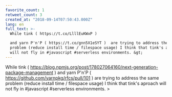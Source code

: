```yaml
---
favorite_count: 1
retweet_count: 3
created_at: "2018-09-14T07:50:43.000Z"
lang: en
full_text: >-
  While tink ( https://t.co/LlllEuKWxP )

  and yarn P'n'P ( https://t.co/gnn5X1eSYT )  are trying to address the same
  problem (reduce install time / filespace usage) I think that tink's aproach
  will not fly in #javascript #serverless environments. &gt;
---
```


While tink (
<https://blog.npmjs.org/post/178027064160/next-generation-package-management> )
and yarn P'n'P ( <https://github.com/yarnpkg/rfcs/pull/101> ) are trying to
address the same problem (reduce install time / filespace usage) I think that
tink's aproach will not fly in #javascript #serverless environments. &gt;
